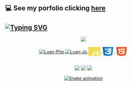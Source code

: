 ## 💻 See my porfolio clicking <a href="http://luanrogerr.000webhostapp.com" target="_blank">here</a>

## [![Typing SVG](https://readme-typing-svg.demolab.com?font=Fira+Code&size=25&duration=4500&pause=800&color=F7F7F7&center=true&vCenter=true&width=1000&lines=Hello!+I'm+Luan+Roger+and+i'm+a+Web+Developer!+%F0%9F%94%B1;You+can+see+my+portfolio+clicking+above)](https://git.io/typing-svg)

  <div align="center">
  <a href="https://github.com/luanrogerdev">
    <img height="130em" src="https://github-readme-stats.vercel.app/api/top-langs/?username=luanrogerr&hide=stars,prs,contribs&layout=compact&langs_count=10&title_color=30647A&theme=gradient"/>
    
  <img align="center" alt="Luan-Php" height="30" width="40" 
src="https://cdn.jsdelivr.net/gh/devicons/devicon/icons/php/php-plain.svg">
  <img align="center" alt="Luan-Js" height="30" width="40" src="https://cdn.jsdelivr.net/gh/devicons/devicon/icons/mysql/mysql-original-wordmark.svg">
  <img align="center" alt="Luan-Js" height="30" width="40" src="https://raw.githubusercontent.com/devicons/devicon/master/icons/javascript/javascript-plain.svg">
  <img align="center" alt="Luan-CSS" height="30" width="40" src="https://raw.githubusercontent.com/devicons/devicon/master/icons/css3/css3-original.svg">
  <img align="center" alt="Luan-HTML" height="30" width="40" src="https://raw.githubusercontent.com/devicons/devicon/master/icons/html5/html5-original.svg">
  
</div>
  
  ##
 
<div align="center"> 
  
  <a href="https://www.linkedin.com/in/luanrogerr" target="_blank"><img src="https://img.shields.io/badge/LinkedIn-0077B5?style=for-the-badge&logo=linkedin&logoColor=white"></a>
  <a href="luaanroger1234@gmail.com" target="_blank"><img src="https://img.shields.io/badge/Gmail-D14836?style=for-the-badge&logo=gmail&logoColor=white"></a>
  <a href="https://api.whatsapp.com/send?phone=5521966628528&text=Hello!%20i%20came%20from%20Github.%20Can%20we%20talk%3F" target="_blank"><img src="https://img.shields.io/badge/WhatsApp-25D366?style=for-the-badge&logo=whatsapp&logoColor=white">
  
  ![Snake animation](https://github.com/luanrodev/luanrogerr/blob/output/github-contribution-grid-snake.svg)
 
</div>
  
  
